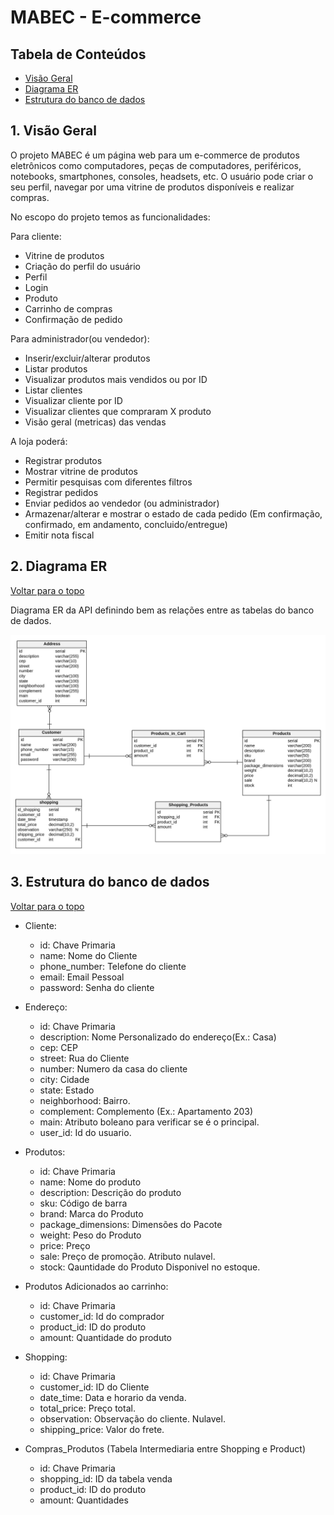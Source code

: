 # MABEC - E-commerce

## Tabela de Conteúdos

- [Visão Geral](#1-visão-geral)
- [Diagrama ER](#2-diagrama-er)
- [Estrutura do banco de dados](#3-estrutura-do-banco-de-dados)


## 1. Visão Geral

O projeto MABEC é um página web para um e-commerce de produtos eletrônicos como computadores, peças de computadores,
periféricos, notebooks, smartphones, consoles, headsets, etc. 
O usuário pode criar o seu perfil, navegar por uma vitrine de produtos disponíveis e realizar compras.

No escopo do projeto temos as funcionalidades:

Para cliente:
- Vitrine de produtos
- Criação do perfil do usuário
- Perfil
- Login
- Produto
- Carrinho de compras
- Confirmação de pedido

Para administrador(ou vendedor):
- Inserir/excluir/alterar produtos
- Listar produtos
- Visualizar produtos mais vendidos ou por ID
- Listar clientes
- Visualizar cliente por ID
- Visualizar clientes que compraram X produto
- Visão geral (metricas) das vendas

A loja poderá:
- Registrar produtos
- Mostrar vitrine de produtos
- Permitir pesquisas com diferentes filtros
- Registrar pedidos
- Enviar pedidos ao vendedor (ou administrador)
- Armazenar/alterar e mostrar o estado de cada pedido (Em confirmação, confirmado, em andamento, concluido/entregue)
- Emitir nota fiscal


## 2. Diagrama ER

[ Voltar para o topo ](#tabela-de-conteúdos)

Diagrama ER da API definindo bem as relações entre as tabelas do banco de dados.

![DER](diagram.png)


## 3. Estrutura do banco de dados

[ Voltar para o topo ](#tabela-de-conteúdos)

- Cliente: 

  - id: Chave Primaria
  - name: Nome do Cliente
  - phone_number: Telefone do cliente
  - email: Email Pessoal
  - password: Senha do cliente

- Endereço:

  - id: Chave Primaria
  - description: Nome Personalizado do endereço(Ex.: Casa)
  - cep: CEP
  - street: Rua do Cliente
  - number: Numero da casa do cliente
  - city: Cidade
  - state: Estado
  - neighborhood: Bairro.
  - complement: Complemento (Ex.: Apartamento 203)
  - main: Atributo boleano para verificar se é o principal.
  - user_id: Id do usuario.

- Produtos: 

  - id: Chave Primaria
  - name: Nome do produto 
  - description: Descrição do produto
  - sku: Código de barra
  - brand: Marca do Produto
  - package_dimensions: Dimensões do Pacote
  - weight: Peso do Produto
  - price: Preço
  - sale: Preço de promoção. Atributo nulavel. 
  - stock: Qauntidade do Produto Disponivel no estoque.  

- Produtos Adicionados ao carrinho:
 
  - id: Chave Primaria
  - customer_id: Id do comprador
  - product_id: ID do produto
  - amount: Quantidade do produto

- Shopping: 

  - id: Chave Primaria
  - customer_id: ID do Cliente
  - date_time: Data e horario da venda.
  - total_price: Preço total.
  - observation: Observação do cliente. Nulavel.
  - shipping_price: Valor do frete.

- Compras_Produtos (Tabela Intermediaria entre Shopping e Product)

  - id: Chave Primaria
  - shopping_id: ID da tabela venda
  - product_id: ID do produto
  - amount: Quantidades
